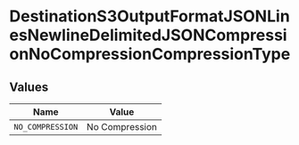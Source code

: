 # DestinationS3OutputFormatJSONLinesNewlineDelimitedJSONCompressionNoCompressionCompressionType


## Values

| Name             | Value            |
| ---------------- | ---------------- |
| `NO_COMPRESSION` | No Compression   |